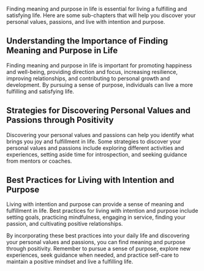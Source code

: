 
Finding meaning and purpose in life is essential for living a fulfilling and satisfying life. Here are some sub-chapters that will help you discover your personal values, passions, and live with intention and purpose.

Understanding the Importance of Finding Meaning and Purpose in Life
-------------------------------------------------------------------

Finding meaning and purpose in life is important for promoting happiness and well-being, providing direction and focus, increasing resilience, improving relationships, and contributing to personal growth and development. By pursuing a sense of purpose, individuals can live a more fulfilling and satisfying life.

Strategies for Discovering Personal Values and Passions through Positivity
--------------------------------------------------------------------------

Discovering your personal values and passions can help you identify what brings you joy and fulfillment in life. Some strategies to discover your personal values and passions include exploring different activities and experiences, setting aside time for introspection, and seeking guidance from mentors or coaches.

Best Practices for Living with Intention and Purpose
----------------------------------------------------

Living with intention and purpose can provide a sense of meaning and fulfillment in life. Best practices for living with intention and purpose include setting goals, practicing mindfulness, engaging in service, finding your passion, and cultivating positive relationships.

By incorporating these best practices into your daily life and discovering your personal values and passions, you can find meaning and purpose through positivity. Remember to pursue a sense of purpose, explore new experiences, seek guidance when needed, and practice self-care to maintain a positive mindset and live a fulfilling life.
